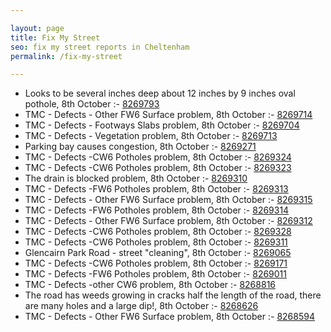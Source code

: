 ```yaml
---

layout: page
title: Fix My Street
seo: fix my street reports in Cheltenham
permalink: /fix-my-street

---
```


<!-- fix_marker starts -->

- Looks to be several inches deep about 12 inches by 9 inches oval pothole, 8th October :- [8269793](https://www.fixmystreet.com/report/8269793)
- TMC - Defects - Other FW6  Surface problem, 8th October :- [8269714](https://www.fixmystreet.com/report/8269714)
- TMC - Defects - Footways Slabs problem, 8th October :- [8269704](https://www.fixmystreet.com/report/8269704)
- TMC - Defects - Vegetation problem, 8th October :- [8269713](https://www.fixmystreet.com/report/8269713)
- Parking bay causes congestion, 8th October :- [8269271](https://www.fixmystreet.com/report/8269271)
- TMC - Defects -CW6 Potholes  problem, 8th October :- [8269324](https://www.fixmystreet.com/report/8269324)
- TMC - Defects -CW6 Potholes  problem, 8th October :- [8269323](https://www.fixmystreet.com/report/8269323)
- The drain is blocked problem, 8th October :- [8269310](https://www.fixmystreet.com/report/8269310)
- TMC - Defects -FW6 Potholes problem, 8th October :- [8269313](https://www.fixmystreet.com/report/8269313)
- TMC - Defects - Other FW6  Surface problem, 8th October :- [8269315](https://www.fixmystreet.com/report/8269315)
- TMC - Defects -FW6 Potholes problem, 8th October :- [8269314](https://www.fixmystreet.com/report/8269314)
- TMC - Defects - Other FW6  Surface problem, 8th October :- [8269312](https://www.fixmystreet.com/report/8269312)
- TMC - Defects -CW6 Potholes  problem, 8th October :- [8269328](https://www.fixmystreet.com/report/8269328)
- TMC - Defects -CW6 Potholes  problem, 8th October :- [8269311](https://www.fixmystreet.com/report/8269311)
- Glencairn Park Road - street "cleaning", 8th October :- [8269065](https://www.fixmystreet.com/report/8269065)
- TMC - Defects -CW6 Potholes  problem, 8th October :- [8269171](https://www.fixmystreet.com/report/8269171)
- TMC - Defects -FW6 Potholes problem, 8th October :- [8269011](https://www.fixmystreet.com/report/8269011)
- TMC - Defects -other CW6 problem, 8th October :- [8268816](https://www.fixmystreet.com/report/8268816)
- The road has weeds growing in cracks half the length of the road, there are many holes and a large dip!, 8th October :- [8268626](https://www.fixmystreet.com/report/8268626)
- TMC - Defects - Other FW6  Surface problem, 8th October :- [8268594](https://www.fixmystreet.com/report/8268594)

<!-- fix_marker ends -->